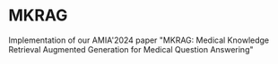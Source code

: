 # MKRAG
Implementation of our AMIA'2024 paper "MKRAG: Medical Knowledge Retrieval Augmented Generation for Medical Question Answering"
